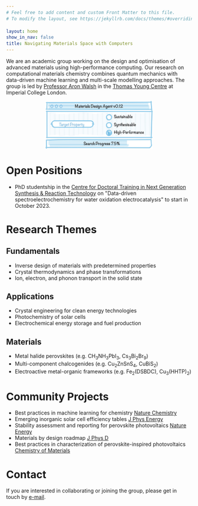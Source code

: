 ```yaml
---
# Feel free to add content and custom Front Matter to this file.
# To modify the layout, see https://jekyllrb.com/docs/themes/#overriding-theme-defaults

layout: home
show_in_nav: false
title: Navigating Materials Space with Computers 
---
```


We are an academic group working on the design and optimisation of advanced materials using high-performance computing. Our research on computational materials chemistry combines quantum mechanics with data-driven machine learning and multi-scale modelling approaches. The group is led by [Professor Aron Walsh](http://www.imperial.ac.uk/people/a.walsh) in the [Thomas Young Centre](https://thomasyoungcentre.org) at Imperial College London.

<p align="center" width="100%">
    <img width="58%" src="/images/chemnav.jpg"> 
</p>


# Open Positions

* PhD studentship in the [Centre for Doctoral Training in Next Generation Synthesis & Reaction Technology](https://www.imperial.ac.uk/next-generation-synthesis-reaction-technology/how-to-apply/available-projects/) on "Data-driven spectroelectrochemistry for water oxidation electrocatalysis" to start in October 2023.

# Research Themes

## Fundamentals
* Inverse design of materials with predetermined properties 
* Crystal thermodynamics and phase transformations
* Ion, electron, and phonon transport in the solid state

## Applications
* Crystal engineering for clean energy technologies
* Photochemistry of solar cells 
* Electrochemical energy storage and fuel production 

## Materials
* Metal halide perovskites (e.g. CH<sub>3</sub>NH<sub>3</sub>PbI<sub>3</sub>, Cs<sub>3</sub>Bi<sub>2</sub>Br<sub>9</sub>)
* Multi-component chalcogenides (e.g. Cu<sub>2</sub>ZnSnS<sub>4</sub>, CuBiS<sub>2</sub>)
* Electroactive metal-organic frameworks (e.g. Fe<sub>2</sub>(DSBDC), Cu<sub>3</sub>(HHTP)<sub>2</sub>)

# Community Projects
* Best practices in machine learning for chemistry [Nature Chemistry](https://www.nature.com/articles/s41557-021-00716-z)
* Emerging inorganic solar cell efficiency tables [J Phys Energy](https://iopscience.iop.org/article/10.1088/2515-7655/abebca/meta)
* Stability assessment and reporting for perovskite photovoltaics [Nature Energy](https://www.nature.com/articles/s41560-019-0529-5)
* Materials by design roadmap [J Phys D](https://iopscience.iop.org/article/10.1088/1361-6463/aad926)
* Best practices in characterization of perovskite-inspired photovoltaics [Chemistry of Materials](https://pubs.acs.org/doi/abs/10.1021/acs.chemmater.6b03852)

# Contact
If you are interested in collaborating or joining the group, please get in touch by [e-mail](mailto:a.walsh[at]imperial.ac.uk). 
<a rel="me" href="https://mstdn.social/@lonepair"></a>
